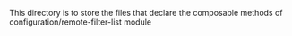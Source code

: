 This directory is to store the files that declare the composable methods of configuration/remote-filter-list module